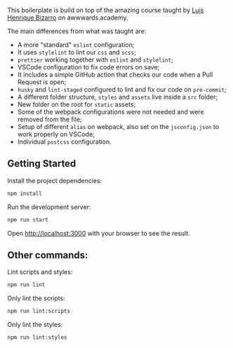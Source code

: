 This boilerplate is build on top of the amazing course taught by [Luis Henrique Bizarro](https://github.com/lhbizarro) on awwwards.academy.

The main differences from what was taught are:

* A more "standard" `eslint` configuration;
* It uses `stylelint` to lint our `css` and `scss`;
* `prettier` working together with `eslint` and `stylelint`;
* VSCode configuration to fix code errors on save;
* It includes a simple GitHub action that checks our code when a Pull Request is open;
* `husky` and `lint-staged` configured to lint and fix our code on `pre-commit`;
* A different folder structure, `styles` and `assets` live inside a `src` folder;
* New folder on the root for `static` assets;
* Some of the webpack configurations were not needed and were removed from the file;
* Setup of different `alias` on webpack, also set on the `jsconfig.json` to work properly on VSCode;
* Individual `postcss` configuration.

## Getting Started

Install the project dependencies:

```bash
npm install
```

Run the development server:

```bash
npm run start
```

Open [http://localhost:3000](http://localhost:3000) with your browser to see the result.

## Other commands:

Lint scripts and styles:

```bash
npm run lint
```

Only lint the scripts:

```bash
npm run lint:scripts
```

Only lint the styles:

```bash
npm run lint:styles
```
